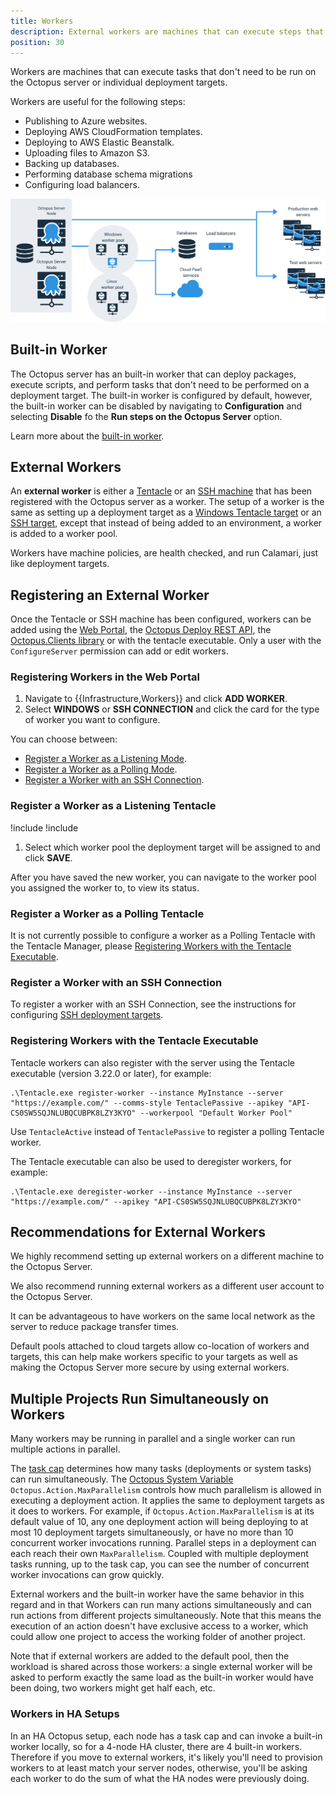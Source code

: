 ```yaml
---
title: Workers
description: External workers are machines that can execute steps that don't need to be performed on the Octopus server or deployment targets.
position: 30
---
```


Workers are machines that can execute tasks that don't need to be run on the Octopus server or individual deployment targets.

Workers are useful for the following steps:

- Publishing to Azure websites.
- Deploying AWS CloudFormation templates.
- Deploying to AWS Elastic Beanstalk.
- Uploading files to Amazon S3.
- Backing up databases.
- Performing database schema migrations
- Configuring load balancers.

![Workers diagram](workers-diagram-img.png "width=1000")

## Built-in Worker

The Octopus server has an built-in worker that can deploy packages, execute scripts, and perform tasks that don't need to be performed on a deployment target. The built-in worker is configured by default, however, the built-in worker can be disabled by navigating to **Configuration** and selecting **Disable** fo the **Run steps on the Octopus Server** option.

Learn more about the [built-in worker](/docs/administration/managing-infrastructure/workers/built-in-worker.md).

## External Workers

An **external worker** is either a [Tentacle](/docs/infrastructure/deployment-targets/windows-targets/index.md) or an [SSH machine](/docs/infrastructure/deployment-targets/linux/index.md) that has been registered with the Octopus server as a worker.  The setup of a worker is the same as setting up a deployment target as a [Windows Tentacle target](/docs/infrastructure/deployment-targets/windows-targets/index.md) or an [SSH target](/docs/infrastructure/deployment-targets/linux/index.md), except that instead of being added to an environment, a worker is added to a worker pool.

Workers have machine policies, are health checked, and run Calamari, just like deployment targets.

## Registering an External Worker

Once the Tentacle or SSH machine has been configured, workers can be added using the [Web Portal](#registering-workers-in-the-web-portal), the [Octopus Deploy REST API](/docs/api-and-integration/api/index.md), the [Octopus.Clients library](/docs/api-and-integration/octopus.client.md) or with the tentacle executable.  Only a user with the `ConfigureServer` permission can add or edit workers.

### Registering Workers in the Web Portal

1. Navigate to {{Infrastructure,Workers}} and click **ADD WORKER**.
1. Select **WINDOWS** or **SSH CONNECTION** and click the card for the type of worker you want to configure.

You can choose between:

- [Register a Worker as a Listening Mode](#register-a-worker-as-a-listening-tentacle).
- [Register a Worker as a Polling Mode](#register-a-worker-as-a-polling-tentacle).
- [Register a Worker with an SSH Connection](#register-a-worker-with-an-ssh-connection).

### Register a Worker as a Listening Tentacle

!include <install-tentacle-manager>
!include <configure-listening>
1. Select which worker pool the deployment target will be assigned to and click **SAVE**.

After you have saved the new worker, you can navigate to the worker pool you assigned the worker to, to view its status.

### Register a Worker as a Polling Tentacle

It is not currently possible to configure a worker as a Polling Tentacle with the Tentacle Manager, please [Registering Workers with the Tentacle Executable](#registering-workers-with-the-tentacle-executable).

### Register a Worker with an SSH Connection

To register a worker with an SSH Connection, see the instructions for configuring [SSH deployment targets](/docs/infrastructure/deployment-targets/linux/index.md).

### Registering Workers with the Tentacle Executable

Tentacle workers can also register with the server using the Tentacle executable (version 3.22.0 or later), for example:

```
.\Tentacle.exe register-worker --instance MyInstance --server "https://example.com/" --comms-style TentaclePassive --apikey "API-CS0SW5SQJNLUBQCUBPK8LZY3KYO" --workerpool "Default Worker Pool"
```

Use `TentacleActive` instead of `TentaclePassive` to register a polling Tentacle worker.

The Tentacle executable can also be used to deregister workers, for example:
```
.\Tentacle.exe deregister-worker --instance MyInstance --server "https://example.com/" --apikey "API-CS0SW5SQJNLUBQCUBPK8LZY3KYO"
```

## Recommendations for External Workers

We highly recommend setting up external workers on a different machine to the Octopus Server.

We also recommend running external workers as a different user account to the Octopus Server.

It can be advantageous to have workers on the same local network as the server to reduce package transfer times.

Default pools attached to cloud targets allow co-location of workers and targets, this can help make workers specific to your targets as well as making the Octopus Server more secure by using external workers.

## Multiple Projects Run Simultaneously on Workers

Many workers may be running in parallel and a single worker can run multiple actions in parallel.  

The [task cap](/docs/support/increase-the-octopus-server-task-cap.md) determines how many tasks (deployments or system tasks) can run simultaneously.  The [Octopus System Variable](/docs/deployment-process/variables/system-variables.md) `Octopus.Action.MaxParallelism` controls how much parallelism is allowed in executing a deployment action.  It applies the same to deployment targets as it does to workers.   For example, if `Octopus.Action.MaxParallelism` is at its default value of 10, any one deployment action will being deploying to at most 10 deployment targets simultaneously, or have no more than 10 concurrent worker invocations running. Parallel steps in a deployment can each reach their own `MaxParallelism`.  Coupled with multiple deployment tasks running, up to the task cap, you can see the number of concurrent worker invocations can grow quickly.

External workers and the built-in worker have the same behavior in this regard and in that Workers can run many actions simultaneously and can run actions from different projects simultaneously.  Note that this means the execution of an action doesn't have exclusive access to a worker, which could allow one project to access the working folder of another project.

Note that if external workers are added to the default pool, then the workload is shared across those workers: a single external worker will be asked to perform exactly the same load as the built-in worker would have been doing, two workers might get half each, etc.

### Workers in HA Setups

In an HA Octopus setup, each node has a task cap and can invoke a built-in worker locally, so for a 4-node HA cluster, there are 4 built-in workers.  Therefore if you move to external workers, it's likely you'll need to provision workers to at least match your server nodes, otherwise, you'll be asking each worker to do the sum of what the HA nodes were previously doing.
